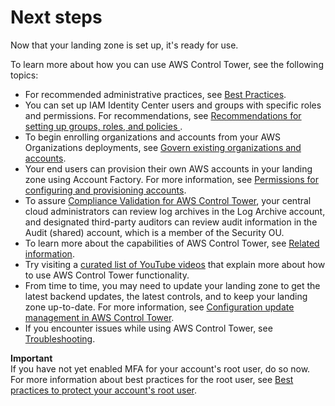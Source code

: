 # Next steps<a name="getting-started-next"></a>

Now that your landing zone is set up, it's ready for use\.

To learn more about how you can use AWS Control Tower, see the following topics:
+ For recommended administrative practices, see [Best Practices](https://docs.aws.amazon.com/controltower/latest/userguide/best-practices.html)\.
+ You can set up IAM Identity Center users and groups with specific roles and permissions\. For recommendations, see [ Recommendations for setting up groups, roles, and policies ](roles-recommendations.md)\.
+ To begin enrolling organizations and accounts from your AWS Organizations deployments, see [Govern existing organizations and accounts](https://docs.aws.amazon.com/controltower/latest/userguide/importing-existing.html)\.
+ Your end users can provision their own AWS accounts in your landing zone using Account Factory\. For more information, see [Permissions for configuring and provisioning accounts](account-factory.md#configure-provision-new-account)\.
+ To assure [Compliance Validation for AWS Control Tower](compliance-program-info.md), your central cloud administrators can review log archives in the Log Archive account, and designated third\-party auditors can review audit information in the Audit \(shared\) account, which is a member of the Security OU\. 
+ To learn more about the capabilities of AWS Control Tower, see [Related information](https://docs.aws.amazon.com/controltower/latest/userguide/related-information.html)\.
+ Try visiting a [curated list of YouTube videos](https://www.youtube.com/playlist?list=PLhr1KZpdzukdS9skEXbY0z67F-wrcpbjm) that explain more about how to use AWS Control Tower functionality\. 
+ From time to time, you may need to update your landing zone to get the latest backend updates, the latest controls, and to keep your landing zone up\-to\-date\. For more information, see [Configuration update management in AWS Control Tower](configuration-updates.md)\.
+ If you encounter issues while using AWS Control Tower, see [Troubleshooting](troubleshooting.md)\.

**Important**  
If you have not yet enabled MFA for your account's root user, do so now\. For more information about best practices for the root user, see [Best practices to protect your account's root user](https://docs.aws.amazon.com/accounts/latest/reference/best-practices-root-user.html#bp-root-limit-tasks)\.